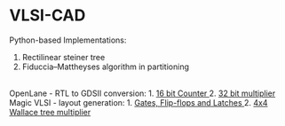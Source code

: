 # VLSI-CAD
Python-based Implementations:
1. Rectilinear steiner tree 
2. Fiduccia–Mattheyses algorithm in partitioning
<br>
OpenLane - RTL to GDSII conversion:
1. <a href = "https://github.com/adithi-su/OpenLane-EDA-16-Bit-Counter" > 16 bit Counter </a>
2. <a href = "https://github.com/adithi-su/OpenLane-Multiplier-32Bit" > 32 bit multiplier </a>
<br>
Magic VLSI - layout generation:
1. <a href="https://github.com/adithi-su/Magic-VLSI"> Gates, Flip-flops and Latches </a>
2. <a href="https://github.com/adithi-su/VLSI-Implementation-of-4x4-Wallace-Tree-Multiplier"> 4x4 Wallace tree multiplier </a>
